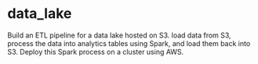 # data_lake
Build an ETL pipeline for a data lake hosted on S3. load data from S3, process the data into analytics tables using Spark, and load them back into S3. Deploy this Spark process on a cluster using AWS.
